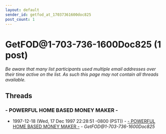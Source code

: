 ```yaml
---
layout: default
sender_id: getfod_at_17037361600doc825
post_count: 1
---
```


# GetFOD<span>@</span>1-703-736-1600Doc825 (1 post)

_Be aware that many list participants used multiple email addresses over their time active on the list. As such this page may not contain all threads available._

## Threads

### - POWERFUL HOME BASED MONEY MAKER -
+ 1997-12-18 (Wed, 17 Dec 1997 22:28:51 -0800 (PST)) - [- POWERFUL HOME BASED MONEY MAKER -](/archive/1997/12/2c1ec55aaca8d0fe14508479a6c59e4b1f5f079c1c157d3f98f6a58371d84293) - _GetFOD@1-703-736-1600Doc825_

